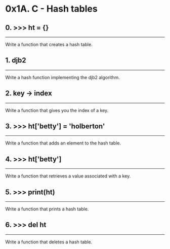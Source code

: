 # 0x1A. C - Hash tables
## 0. >>> ht = {}
***
Write a function that creates a hash table.

## 1. djb2
***
Write a hash function implementing the djb2 algorithm.

## 2. key -> index
***
Write a function that gives you the index of a key.

## 3. >>> ht['betty'] = 'holberton'
***
Write a function that adds an element to the hash table.

## 4. >>> ht['betty']
***
Write a function that retrieves a value associated with a key.

## 5. >>> print(ht)
***
Write a function that prints a hash table.

## 6. >>> del ht
***
Write a function that deletes a hash table.

